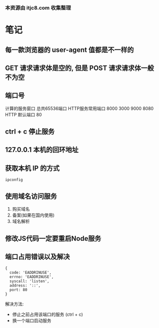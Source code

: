 ### 本资源由 itjc8.com 收集整理
# 笔记

## 每一款浏览器的 user-agent 值都是不一样的

## GET 请求请求体是空的, 但是 POST 请求请求体一般不为空

## 端口号 
计算的服务窗口  总共65536端口  HTTP服务常用端口 8000 3000 9000 8080
HTTP 默认端口 80
  
## ctrl + c 停止服务

## 127.0.0.1  本机的回环地址  

## 获取本机 IP 的方式
```
ipconfig
```

## 使用域名访问服务
1. 购买域名
2. 备案(如果在国内使用)
3. 域名解析

## 修改JS代码一定要重启Node服务

## 端口占用错误以及解决
```
{
  code: 'EADDRINUSE',
  errno: 'EADDRINUSE',
  syscall: 'listen',
  address: '::',
  port: 80
}
```
解决方法:
* 停止之前占用该端口的服务 (ctrl + c)
* 换一个端口启动服务